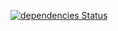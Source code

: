 [![dependencies Status](https://david-dm.org/Manu1400/iban-validator/status.svg)](https://david-dm.org/Manu1400/iban-validator)
